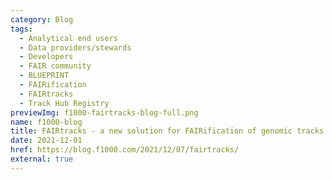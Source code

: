 ```yaml
---
category: Blog
tags:
  - Analytical end users
  - Data providers/stewards
  - Developers
  - FAIR community
  - BLUEPRINT
  - FAIRification
  - FAIRtracks
  - Track Hub Registry
previewImg: f1000-fairtracks-blog-full.png
name: f1000-blog
title: FAIRtracks - a new solution for FAIRification of genomic tracks
date: 2021-12-01
href: https://blog.f1000.com/2021/12/07/fairtracks/
external: true
---
```

